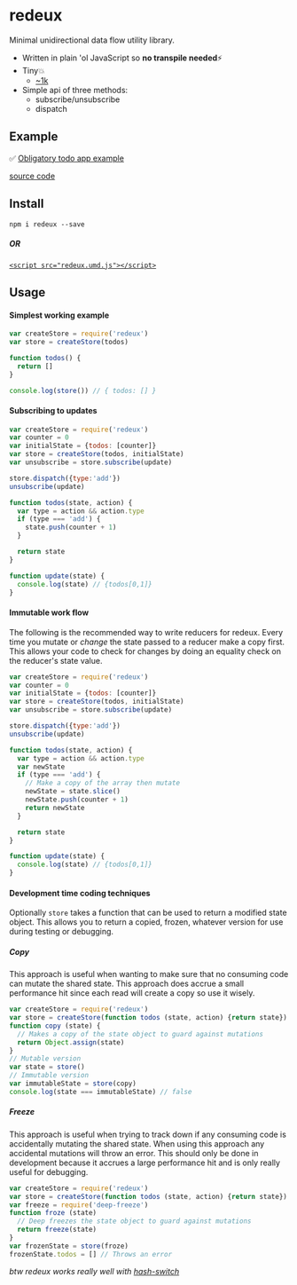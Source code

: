 # redeux
Minimal unidirectional data flow utility library.

- Written in plain 'ol JavaScript so **no transpile needed**⚡️
- Tiny💥
    - [~1k](https://github.com/kristoferjoseph/redeux/blob/master/index.js)
- Simple api of three methods:
    - subscribe/unsubscribe
    - dispatch

## Example

✅ [Obligatory todo app example](https://kristoferjoseph.com/redeux-todos/)

[source code](https://github.com/kristoferjoseph/redeux-todos)

## Install

`npm i redeux --save`

##### OR

[`<script src="redeux.umd.js"></script>`](https://github.com/kristoferjoseph/redeux/blob/master/example.html)

## Usage

#### Simplest working example

```js
var createStore = require('redeux')
var store = createStore(todos)

function todos() {
  return []
}

console.log(store()) // { todos: [] }
```

#### Subscribing to updates

```js
var createStore = require('redeux')
var counter = 0
var initialState = {todos: [counter]}
var store = createStore(todos, initialState)
var unsubscribe = store.subscribe(update)

store.dispatch({type:'add'})
unsubscribe(update)

function todos(state, action) {
  var type = action && action.type
  if (type === 'add') {
    state.push(counter + 1)
  }

  return state
}

function update(state) {
  console.log(state) // {todos[0,1]}
}
```

#### Immutable work flow

The following is the recommended way to write reducers for redeux.
Every time you mutate or *change* the state passed to a reducer make a copy first. This allows your code to check for changes by doing an equality check on the reducer's state value.

```js
var createStore = require('redeux')
var counter = 0
var initialState = {todos: [counter]}
var store = createStore(todos, initialState)
var unsubscribe = store.subscribe(update)

store.dispatch({type:'add'})
unsubscribe(update)

function todos(state, action) {
  var type = action && action.type
  var newState
  if (type === 'add') {
    // Make a copy of the array then mutate
    newState = state.slice()
    newState.push(counter + 1)
    return newState
  }

  return state
}

function update(state) {
  console.log(state) // {todos[0,1]}
}
```
#### Development time coding techniques

Optionally `store`  takes a function that can be used to return a modified state object.
This allows you to return a copied, frozen, whatever version for use during testing or debugging.

##### Copy

This approach is useful when wanting to make sure that no consuming code can mutate the shared state.
This approach does accrue a small performance hit since each read will create a copy so use it wisely.

```js
var createStore = require('redeux')
var store = createStore(function todos (state, action) {return state})
function copy (state) {
  // Makes a copy of the state object to guard against mutations
  return Object.assign(state)
}
// Mutable version
var state = store()
// Immutable version
var immutableState = store(copy)
console.log(state === immutableState) // false
```

##### Freeze

This approach is useful when trying to track down if any consuming code is accidentally mutating the shared state.
When using this approach any accidental mutations will throw an error.
This should only be done in development because it accrues a large performance hit and is only really useful for debugging.

```js
var createStore = require('redeux')
var store = createStore(function todos (state, action) {return state})
var freeze = require('deep-freeze')
function froze (state)
  // Deep freezes the state object to guard against mutations
  return freeze(state)
}
var frozenState = store(froze)
frozenState.todos = [] // Throws an error
```
_btw redeux works really well with [hash-switch](https://github.com/kristoferjoseph/hash-switch)_

